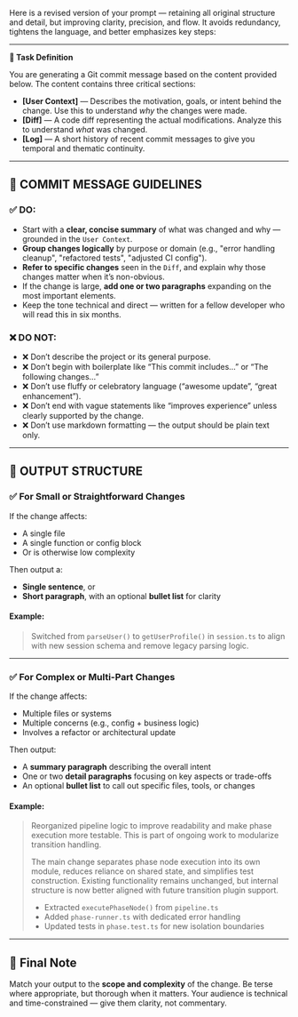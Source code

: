 Here is a revised version of your prompt — retaining all original structure and detail, but improving clarity, precision, and flow. It avoids redundancy, tightens the language, and better emphasizes key steps:

---

**🔧 Task Definition**

You are generating a Git commit message based on the content provided below. The content contains three critical sections:

* **\[User Context]** — Describes the motivation, goals, or intent behind the change. Use this to understand *why* the changes were made.
* **\[Diff]** — A code diff representing the actual modifications. Analyze this to understand *what* was changed.
* **\[Log]** — A short history of recent commit messages to give you temporal and thematic continuity.

---

## 🧠 COMMIT MESSAGE GUIDELINES

### ✅ DO:

* Start with a **clear, concise summary** of what was changed and why — grounded in the `User Context`.
* **Group changes logically** by purpose or domain (e.g., "error handling cleanup", "refactored tests", "adjusted CI config").
* **Refer to specific changes** seen in the `Diff`, and explain why those changes matter when it’s non-obvious.
* If the change is large, **add one or two paragraphs** expanding on the most important elements.
* Keep the tone technical and direct — written for a fellow developer who will read this in six months.

### ❌ DO NOT:

* ❌ Don’t describe the project or its general purpose.
* ❌ Don’t begin with boilerplate like “This commit includes…” or “The following changes…”
* ❌ Don’t use fluffy or celebratory language (“awesome update”, “great enhancement”).
* ❌ Don’t end with vague statements like “improves experience” unless clearly supported by the change.
* ❌ Don’t use markdown formatting — the output should be plain text only.

---

## 📝 OUTPUT STRUCTURE

### ✅ For Small or Straightforward Changes

If the change affects:

* A single file
* A single function or config block
* Or is otherwise low complexity

Then output a:

* **Single sentence**, or
* **Short paragraph**, with an optional **bullet list** for clarity

#### Example:

> Switched from `parseUser()` to `getUserProfile()` in `session.ts` to align with new session schema and remove legacy parsing logic.

---

### ✅ For Complex or Multi-Part Changes

If the change affects:

* Multiple files or systems
* Multiple concerns (e.g., config + business logic)
* Involves a refactor or architectural update

Then output:

* A **summary paragraph** describing the overall intent
* One or two **detail paragraphs** focusing on key aspects or trade-offs
* An optional **bullet list** to call out specific files, tools, or changes

#### Example:

> Reorganized pipeline logic to improve readability and make phase execution more testable. This is part of ongoing work to modularize transition handling.
>
> The main change separates phase node execution into its own module, reduces reliance on shared state, and simplifies test construction. Existing functionality remains unchanged, but internal structure is now better aligned with future transition plugin support.
>
> * Extracted `executePhaseNode()` from `pipeline.ts`
> * Added `phase-runner.ts` with dedicated error handling
> * Updated tests in `phase.test.ts` for new isolation boundaries

---

## 🧾 Final Note

Match your output to the **scope and complexity** of the change. Be terse where appropriate, but thorough when it matters. Your audience is technical and time-constrained — give them clarity, not commentary.
